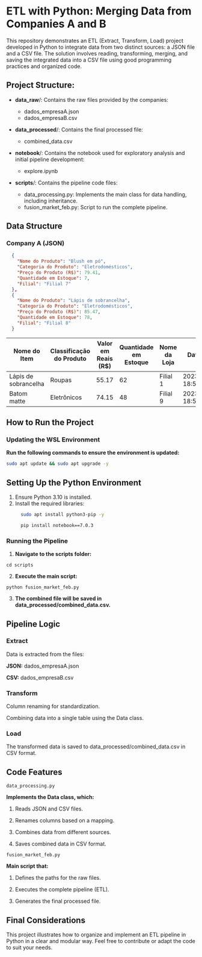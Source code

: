 # ETL with Python: Merging Data from Companies A and B

This repository demonstrates an ETL (Extract, Transform, Load) project developed in Python to integrate data from two distinct sources: a JSON file and a CSV file. The solution involves reading, transforming, merging, and saving the integrated data into a CSV file using good programming practices and organized code.


## Project Structure:

- **data_raw**/: Contains the raw files provided by the companies:
  - dados_empresaA.json
  - dados_empresaB.csv

- **data_processed**/: Contains the final processed file:
  - combined_data.csv

- **notebook**/: Contains the notebook used for exploratory analysis and initial pipeline development:
  - explore.ipynb

- **scripts**/: Contains the pipeline code files:
  - data_processing.py: Implements the main class for data handling, including inheritance.
  - fusion_market_feb.py: Script to run the complete pipeline.
 
## Data Structure

### Company A (JSON)
```json
  {
    "Nome do Produto": "Blush em pó",
    "Categoria do Produto": "Eletrodomésticos",
    "Preço do Produto (R$)": 79.41,
    "Quantidade em Estoque": 7,
    "Filial": "Filial 7"
  },
  {
    "Nome do Produto": "Lápis de sobrancelha",
    "Categoria do Produto": "Eletrodomésticos",
    "Preço do Produto (R$)": 85.47,
    "Quantidade em Estoque": 78,
    "Filial": "Filial 8"
  }
```
| Nome do Item         | Classificação do Produto | Valor em Reais (R$) | Quantidade em Estoque | Nome da Loja | Data da Venda            |
|-----------------------|--------------------------|---------------------|-----------------------|--------------|--------------------------|
| Lápis de sobrancelha | Roupas                   | 55.17              | 62                    | Filial 1     | 2023-04-13 18:58:06.794203 |
| Batom matte          | Eletrônicos              | 74.15              | 48                    | Filial 9     | 2023-06-03 18:58:06.794203 |

###

## How to Run the Project
### Updating the WSL Environment

**Run the following commands to ensure the environment is updated:**
```bash
sudo apt update && sudo apt upgrade -y
```

## Setting Up the Python Environment

1. Ensure Python 3.10 is installed.  
2. Install the required libraries:
    ```bash
      sudo apt install python3-pip -y
    ```
    ```bash
      pip install notebook==7.0.3
    ```
### Running the Pipeline

1. **Navigate to the scripts folder:**
```
cd scripts
```
2. **Execute the main script:**
```
python fusion_market_feb.py
```
3. **The combined file will be saved in data_processed/combined_data.csv.**


## Pipeline Logic
### Extract
Data is extracted from the files:

**JSON:** dados_empresaA.json

**CSV:** dados_empresaB.csv

### Transform
Column renaming for standardization.

Combining data into a single table using the Data class.

### Load
The transformed data is saved to data_processed/combined_data.csv in CSV format.


## Code Features
```
data_processing.py
```
**Implements the Data class, which:**

1. Reads JSON and CSV files.

2. Renames columns based on a mapping.

3. Combines data from different sources.

4. Saves combined data in CSV format.

```
fusion_market_feb.py
```

**Main script that:**

1. Defines the paths for the raw files.

2. Executes the complete pipeline (ETL).

3. Generates the final processed file.

## Final Considerations

This project illustrates how to organize and implement an ETL pipeline in Python in a clear and modular way. Feel free to contribute or adapt the code to suit your needs.

